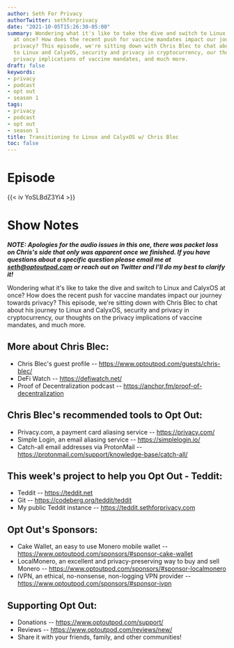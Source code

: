 ```yaml
---
author: Seth For Privacy
authorTwitter: sethforprivacy
date: "2021-10-05T15:26:30-05:00"
summary: Wondering what it's like to take the dive and switch to Linux and CalyxOS
  at once? How does the recent push for vaccine mandates impact our journey towards
  privacy? This episode, we're sitting down with Chris Blec to chat about his journey
  to Linux and CalyxOS, security and privacy in cryptocurrency, our thoughts on the
  privacy implications of vaccine mandates, and much more.
draft: false
keywords:
- privacy
- podcast
- opt out
- season 1
tags:
- privacy
- podcast
- opt out
- season 1
title: Transitioning to Linux and CalyxOS w/ Chris Blec
toc: false
---
```


# Episode

<div id="buzzsprout-player-9295037"></div><script src="https://www.buzzsprout.com/1790481/9295037-transitioning-to-linux-and-calyxos-w-chris-blec.js?container_id=buzzsprout-player-9295037&player=small" type="text/javascript" charset="utf-8"></script>

{{< iv YoSLBdZ3Yi4 >}}

# Show Notes

***NOTE: Apologies for the audio issues in this one, there was packet loss on Chris's side that only was apparent once we finished. If you have questions about a specific question please email me at seth@optoutpod.com or reach out on Twitter and I'll do my best to clarify it!***

Wondering what it's like to take the dive and switch to Linux and CalyxOS at once? How does the recent push for vaccine mandates impact our journey towards privacy? This episode, we're sitting down with Chris Blec to chat about his journey to Linux and CalyxOS, security and privacy in cryptocurrency, our thoughts on the privacy implications of vaccine mandates, and much more.

## More about Chris Blec:

- Chris Blec's guest profile -- https://www.optoutpod.com/guests/chris-blec/
- DeFi Watch -- https://defiwatch.net/
- Proof of Decentralization podcast -- https://anchor.fm/proof-of-decentralization

## Chris Blec's recommended tools to Opt Out:

- Privacy.com, a payment card aliasing service -- https://privacy.com/
- Simple Login, an email aliasing service -- https://simplelogin.io/
- Catch-all email addresses via ProtonMail -- https://protonmail.com/support/knowledge-base/catch-all/

## This week's project to help you Opt Out - Teddit:

- Teddit -- https://teddit.net
- Git -- https://codeberg.org/teddit/teddit
- My public Teddit instance -- https://teddit.sethforprivacy.com

## Opt Out's Sponsors:

- Cake Wallet, an easy to use Monero mobile wallet -- https://www.optoutpod.com/sponsors/#sponsor-cake-wallet
- LocalMonero, an excellent and privacy-preserving way to buy and sell Monero -- https://www.optoutpod.com/sponsors/#sponsor-localmonero
- IVPN, an ethical, no-nonsense, non-logging VPN provider -- https://www.optoutpod.com/sponsors/#sponsor-ivpn

## Supporting Opt Out:

- Donations -- https://www.optoutpod.com/support/
- Reviews -- https://www.optoutpod.com/reviews/new/
- Share it with your friends, family, and other communities!

